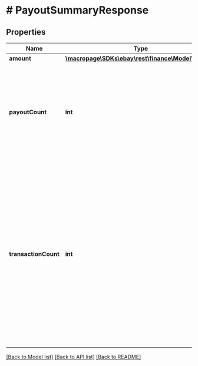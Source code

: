 # # PayoutSummaryResponse

## Properties

Name | Type | Description | Notes
------------ | ------------- | ------------- | -------------
**amount** | [**\macropage\SDKs\ebay\rest\finance\Model\Amount**](Amount.md) |  | [optional]
**payoutCount** | **int** | This integer value indicates the total count of payouts to the seller that match the input criteria. This field is always returned, even if there are no payouts that match the input criteria (its value will show &lt;code&gt;0&lt;/code&gt;). | [optional]
**transactionCount** | **int** | This integer value indicates the total count of monetary transactions (order payments, buyer refunds, and seller credits) associated with the payouts that match the input criteria. This field is always returned, even if there are no payouts that match the input criteria (its value will show &lt;code&gt;0&lt;/code&gt;). If there is at least one payout that matches the input criteria, the value in this field will be at least &lt;code&gt;1&lt;/code&gt;. | [optional]

[[Back to Model list]](../../README.md#models) [[Back to API list]](../../README.md#endpoints) [[Back to README]](../../README.md)

